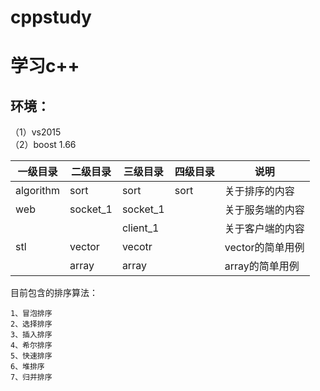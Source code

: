 # cppstudy
学习c++
====================
环境：
---------
（1）vs2015 <br>
（2）boost 1.66




| 一级目录 | 二级目录    |三级目录|四级目录|说明|
|----------| ------------|--------|--------|----|
|algorithm |sort|sort|sort|关于排序的内容|
|web	   | socket_1 |socket_1|    | 关于服务端的内容
|          |          |client_1|    |关于客户端的内容
|stl       |vector|vecotr||vector的简单用例|
||array|array||array的简单用例

目前包含的排序算法：

	1、冒泡排序
	2、选择排序
	3、插入排序
	4、希尔排序
	5、快速排序
	6、堆排序
	7、归并排序